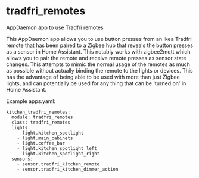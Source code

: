 # tradfri_remotes
AppDaemon app to use Tradfri remotes

This AppDaemon app allows you to use button presses from an Ikea Tradfri remote that has been paired to a Zigbee hub that reveals the button presses as a sensor in Home Assistant. This notably works with zigbee2mqtt which allows you to pair the remote and receive remote presses as sensor state changes. This attempts to mimic the normal usage of the remotes as much as possible without actually binding the remote to the lights or devices. This has the advantage of being able to be used with more than just Zigbee lights, and can potentially be used for any thing that can be 'turned on' in Home Assistant.

Example apps.yaml:

```
kitchen_tradfri_remotes:
  module: tradfri_remotes
  class: tradfri_remotes
  lights:
    - light.kitchen_spotlight
    - light.main_cabinets
    - light.coffee_bar
    - light.kitchen_spotlight_left
    - light.kitchen_spotlight_right
  sensors:
    - sensor.tradfri_kitchen_remote
    - sensor.tradfri_kitchen_dimmer_action
```
